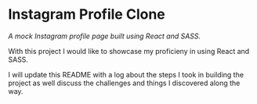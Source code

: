 # Instagram Profile Clone
*A mock Instagram profile page built using React and SASS.*

With this project I would like to showcase my proficieny in using React and SASS.

I will update this README with a log about the steps I took in building the project as well discuss the challenges and things I discovered along the way.
